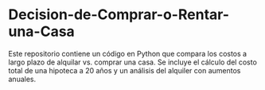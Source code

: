 # Decision-de-Comprar-o-Rentar-una-Casa
Este repositorio contiene un código en Python que compara los costos a largo plazo de alquilar vs. comprar una casa. Se incluye el cálculo del costo total de una hipoteca a 20 años y un análisis del alquiler con aumentos anuales.
